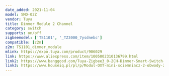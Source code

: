 ```yaml
---
date_added: 2021-11-04
model: SMD-02Z
vendor: Tuya
title: Dimmer Module 2 Channel
category: switch
supports: on/off
zigbeemodel: ['TS1101', '_TZ3000_7ysdnebc']
compatible: [z2m]
z2m: TS1101_dimmer_module
mlink: https://expo.tuya.com/product/906029
link: https://www.aliexpress.com/item/1005002310136799.html
link2: https://www.banggood.com/Tuya-Zigbee3_0-2CH-Dimmer-Smart-Switch-Module-Controller-2-Way-Remote-Control-Smart-Light-Switch-Relay-Google-Assistant-Alexa-p-1870862.html
link3: https://www.houseiq.pl/pl/p/Modul-OXT-mini-sciemniacz-2-obwody-ZigBee-TUYA/1552
---
```

